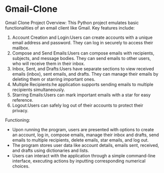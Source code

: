 # Gmail-Clone
Gmail Clone Project Overview:
This Python project emulates basic functionalities of an email client like Gmail. 
Key features include:
1. Account Creation and Login:Users can create accounts with a unique email address and password. They can log in securely to access their mailbox.
2. Compose and Send Emails:Users can compose emails with recipients, subjects, and message bodies. They can send emails to other users, who will receive them in their inbox.
3. Inbox, Sent, and Drafts:Users have separate sections to view received emails (inbox), sent emails, and drafts. They can manage their emails by deleting them or starring important ones.
4. Multiple Recipients:he application supports sending emails to multiple recipients simultaneously.
5. Starring Emails:Users can mark important emails with a star for easy reference.
6. Logout:Users can safely log out of their accounts to protect their privacy.

Functioning:
- Upon running the program, users are presented with options to create an account, log in, compose emails, manage their inbox and drafts, send emails to multiple recipients, delete emails, star emails, and log out.
- The program stores user data like account details, emails sent, received, and drafts using dictionaries and lists.
- Users can interact with the application through a simple command-line interface, executing actions by inputting corresponding numerical choices.
